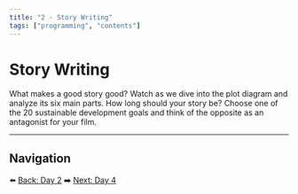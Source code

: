 ```yaml
---
title: "2 - Story Writing"
tags: ["programming", "contents"]
---
```

# Story Writing

What makes a good story good? Watch as we dive into the plot diagram and analyze its six main parts. How long should your story be? Choose one of the 20 sustainable development goals and think of the opposite as an antagonist for your film.

---

## Navigation

⬅️ [Back: Day 2](/minecraft_movie_course/Day-2/00_movie_genre)
➡️ [Next: Day 4](/minecraft_movie_course/Day-4/00_camera_angles)
